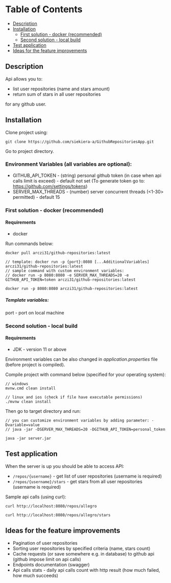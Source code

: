 # Table of Contents

* [Description](#description)
* [Installation](#installation)
  * [First solution - docker (recommended)](#first-solution---docker-recommended)
  * [Second solution - local build](#second-solution---local-build)
* [Test application](#test-application)    
* [Ideas for the feature improvements](#ideas-for-the-feature-improvements)

## Description

Api allows you to:
* list user repositories (name and stars amount)
* return sum of stars in all user repositories

for any github user.

## Installation

Clone project using:

```git clone https://github.com/siekiera-a/GithubRepositoriesApp.git```

Go to project directory.

### Environment Variables (all variables are optional):
* GITHUB_API_TOKEN - (string) personal github token (in case when api calls limit is exceed) - default not set (To generate token go to: https://github.com/settings/tokens)
* SERVER_MAX_THREADS - (number) server concurrent threads (<1-30> permitted) - default 15

### First solution - docker (recommended)

#### Requirements
* docker

Run commands below: 
```
docker pull arczi31/github-repositories:latest

// template: docker run -p {port}:8080 [...AdditionalVariables] arczi31/github-repositories:latest
// sample command with custom environment variables:
// docker run -p 8080:8080 -e SERVER_MAX_THREADS=20 -e GITHUB_API_TOKEN=token arczi31/github-repositories:latest

docker run -p 8080:8080 arczi31/github-repositories:latest
```
##### Template variables:

port - port on local machine

### Second solution - local build

#### Requirements
* JDK - version 11 or above

Environment variables can be also changed in *application.properties* file (before project is compiled).

Compile project with command below (specified for your operating system):

```
// windows
mvnw.cmd clean install

// linux and ios (check if file have executable permissions)
./mvnw clean install 
```

Then go to target directory and run:
```
// you can customize environment variables by adding parameter: -Dvariable=value
// java -jar -DSERVER_MAX_THREADS=20 -DGITHUB_API_TOKEN=personal_token

java -jar server.jar
```

## Test application

When the server is up you should be able to access API:

* ```/repos/{username}``` - get list of user repositories (username is required)
* ```/repos/{username}/stars``` - get stars from all user repositories (username is required)

Sample api calls (using curl):

```
curl http://localhost:8080/repos/allegro

curl http://localhost:8080/repos/allegro/stars
```

## Ideas for the feature improvements
* Pagination of user repositories
* Sorting user repositories by specified criteria (name, stars count)
* Cache requests (or save somewhere e.g. in database) to github api (github impose limit on api calls)
* Endpoints documentation (swagger)
* Api calls stats - daily api calls count with http result (how much failed, how much succeeds)